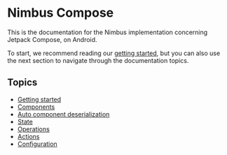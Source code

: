 # Nimbus Compose
This is the documentation for the Nimbus implementation concerning Jetpack Compose, on Android.

To start, we recommend reading our [getting started](getting-started.md), but you can also use the next section to navigate through the documentation
topics.

## Topics
- [Getting started](getting-started.md)
- [Components](component.md)
- [Auto component deserialization](auto-deserialization.md)
- [State](state.md)
- [Operations](operation.md)
- [Actions](action.md)
- [Configuration](configuration.md)
